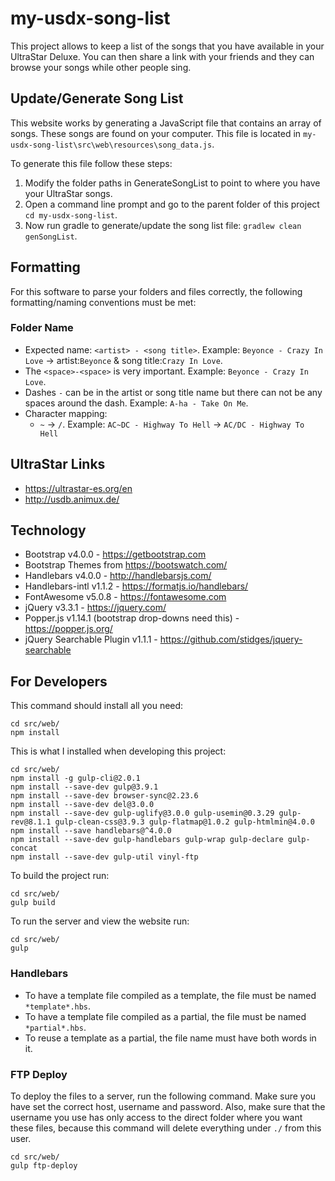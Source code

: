 # my-usdx-song-list

This project allows to keep a list of the songs that you have available in your UltraStar Deluxe.
You can then share a link with your friends and they can browse your songs while other people sing.

## Update/Generate Song List

This website works by generating a JavaScript file that contains an array of songs.
These songs are found on your computer. This file is located in `my-usdx-song-list\src\web\resources\song_data.js`.

To generate this file follow these steps:

1. Modify the folder paths in GenerateSongList to point to where you have your UltraStar songs.
2. Open a command line prompt and go to the parent folder of this project `cd my-usdx-song-list`.
3. Now run gradle to generate/update the song list file: `gradlew clean genSongList`.

## Formatting

For this software to parse your folders and files correctly, the following formatting/naming conventions must be met:

### Folder Name

* Expected name: `<artist> - <song title>`. Example: `Beyonce - Crazy In Love` -> artist:`Beyonce` & song title:`Crazy In Love`.
* The `<space>-<space>` is very important. Example: `Beyonce - Crazy In Love`.
* Dashes `-` can be in the artist or song title name but there can not be any spaces around the dash.
Example: `A-ha - Take On Me`.
* Character mapping:
  - `~` -> `/`. Example: `AC~DC - Highway To Hell` -> `AC/DC - Highway To Hell`

## UltraStar Links

- https://ultrastar-es.org/en
- http://usdb.animux.de/

## Technology

- Bootstrap v4.0.0 - https://getbootstrap.com
- Bootstrap Themes from https://bootswatch.com/
- Handlebars v4.0.0 - http://handlebarsjs.com/
- Handlebars-intl v1.1.2 - https://formatjs.io/handlebars/
- FontAwesome v5.0.8 - https://fontawesome.com
- jQuery v3.3.1 - https://jquery.com/
- Popper.js v1.14.1 (bootstrap drop-downs need this) - https://popper.js.org/
- jQuery Searchable Plugin v1.1.1 - https://github.com/stidges/jquery-searchable

## For Developers

This command should install all you need:

```
cd src/web/
npm install
```

This is what I installed when developing this project:

```
cd src/web/
npm install -g gulp-cli@2.0.1
npm install --save-dev gulp@3.9.1
npm install --save-dev browser-sync@2.23.6
npm install --save-dev del@3.0.0
npm install --save-dev gulp-uglify@3.0.0 gulp-usemin@0.3.29 gulp-rev@8.1.1 gulp-clean-css@3.9.3 gulp-flatmap@1.0.2 gulp-htmlmin@4.0.0
npm install --save handlebars@^4.0.0
npm install --save-dev gulp-handlebars gulp-wrap gulp-declare gulp-concat
npm install --save-dev gulp-util vinyl-ftp
```

To build the project run:

```
cd src/web/
gulp build
```

To run the server and view the website run:

```
cd src/web/
gulp
```

### Handlebars

- To have a template file compiled as a template, the file must be named `*template*.hbs`.
- To have a template file compiled as a partial, the file must be named `*partial*.hbs`.
- To reuse a template as a partial, the file name must have both words in it.

### FTP Deploy

To deploy the files to a server, run the following command.
Make sure you have set the correct host, username and password.
Also, make sure that the username you use has only access to the direct folder where you want these files,
because this command will delete everything under `./` from this user.

```
cd src/web/
gulp ftp-deploy
```

